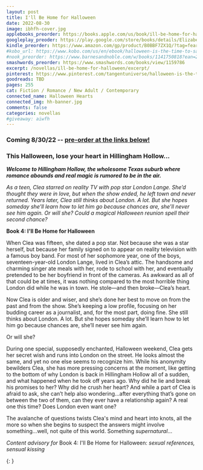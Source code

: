 ```yaml
---
layout: post
title: I'll Be Home for Halloween
date: 2022-08-30
image: ibhfh-cover.jpg
applebooks_preorder: https://books.apple.com/us/book/ill-be-home-for-halloween/id6443265627
googleplay_preoder: https://play.google.com/store/books/details/Elizabeth_Myles_I_ll_Be_Home_for_Halloween?id=17yDEAAAQBAJ
kindle_preorder: https://www.amazon.com/gp/product/B0BBF7ZX1Q/?tag=fearandlaun-20
#kobo_url: https://www.kobo.com/us/en/ebook/halloween-is-the-time-to-say-i-love-you
#nook_preorder: https://www.barnesandnoble.com/w/books/1141750818?ean=2940186726296
smashwords_preorder: https://www.smashwords.com/books/view/1159786
excerpt: /novellas/ill-be-home-for-halloween/excerpt/
pinterest: https://www.pinterest.com/tangentuniverse/halloween-is-the-time-to-say-i-love-you/
goodreads: TBD
pages: 255
cat: Fiction / Romance / New Adult / Contemporary
connected_name: Halloween Hearts
connected_img: hh-banner.jpg
comments: false
categories: novellas
#giveaway: aiwfh
---
```


### Coming 8/30/22 -- [pre-order at the links below!](#pre-order)

### This Halloween, lose your heart in Hillingham Hollow...

***Welcome to Hillingham Hollow, the wholesome Texas suburb where romance abounds and real magic is rumored to be in the air.***

*As a teen, Clea starred on reality TV with pop star London Lange. She’d thought they were in love, but when the show ended, he left town and never returned. Years later, Clea still thinks about London. A lot. But she hopes someday she’ll learn how to let him go because chances are, she’ll never see him again. Or will she? Could a magical Halloween reunion spell their second chance?*

**Book 4: I'll Be Home for Halloween**

When Clea was fifteen, she dated a pop star. Not because she was a star herself, but because her family signed on to appear on reality television with a famous boy band. For most of her sophomore year, one of the boys, seventeen-year-old London Lange, lived in Clea’s attic. The handsome and charming singer ate meals with her, rode to school with her, and eventually pretended to be her boyfriend in front of the cameras. As awkward as all of that could be at times, it was nothing compared to the most horrible thing London did while he was in town. He stole—and then broke—Clea’s heart.

Now Clea is older and wiser, and she’s done her best to move on from the past and from the show. She’s keeping a low profile, focusing on her budding career as a journalist, and, for the most part, doing fine. She still thinks about London. A lot. But she hopes someday she’ll learn how to let him go because chances are, she’ll never see him again.

Or will she?

During one special, supposedly enchanted, Halloween weekend, Clea gets her secret wish and runs into London on the street. He looks almost the same, and yet no one else seems to recognize him. While his anonymity bewilders Clea, she has more pressing concerns at the moment, like getting to the bottom of why London is back in Hillingham Hollow all of a sudden, and what happened when he took off years ago. Why did he lie and break his promises to her? Why did he crush her heart? And while a part of Clea is afraid to ask, she can’t help also wondering…after everything that’s gone on between the two of them, can they ever have a relationship again? A real one this time? Does London even want one?

The avalanche of questions twists Clea's mind and heart into knots, all the more so when she begins to suspect the answers might involve something…well, not quite of this world. Something *supernatural*...

*Content advisory for* Book 4: I'll Be Home for Halloween: *sexual references, sensual kissing*

<a id="pre-order"></a>
{: }
